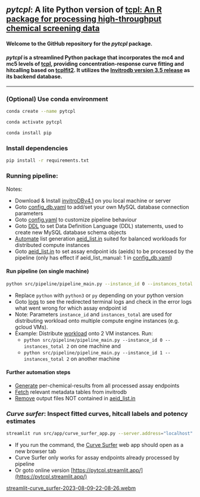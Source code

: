 ## _pytcpl_: A lite Python version of [tcpl: An R package for processing high-throughput chemical screening data](https://github.com/USEPA/CompTox-ToxCast-tcpl)

#### Welcome to the GitHub repository for the _pytcpl_ package.

#### _pytcpl_ is a streamlined Python package that incorporates the **mc4** and **mc5** levels of [tcpl](https://github.com/USEPA/CompTox-ToxCast-tcpl), providing concentration-response curve fitting and hitcalling based on [tcplfit2](https://github.com/USEPA/CompTox-ToxCast-tcplFit2). It utilizes the [Invitrodb version 3.5 release](https://cfpub.epa.gov/si/si_public_record_Report.cfm?dirEntryId=355484&Lab=CCTE) as its backend database.
___

### (Optional) Use conda environment

```bash
conda create --name pytcpl
```

```bash
conda activate pytcpl
```

```bash
conda install pip
```

### Install dependencies

```bash 
pip install -r requirements.txt
```

### Running pipeline:
Notes:
- Download & Install [invitroDBv4.1](https://epa.figshare.com/articles/dataset/ToxCast_Database_invitroDB_/6062623) on you local machine or server
- Goto [config_db.yaml](config/config_db.yaml) to add/set your own MySQL database connection parameters
- Goto [config.yaml](config/config.yaml) to customize pipeline behaviour
- Goto [DDL](config/DDL) to set Data Definition Language (DDL) statements, used to create new MySQL database schema
  objects
- [Automate](src/pipeline/pipeline_setup.py) list generation [aeid_list.in](config/aeid_list.in) suited for balanced workloads for distributed compute instances 
- Goto [aeid_list.in](config/aeid_list.in) to set assay endpoint ids (aeids) to be processed by the pipeline (only has effect if aeid_list_manual: 1 in [config_db.yaml](config/config_db.yaml))

#### Run pipeline (on single machine) 

```bash 
python src/pipeline/pipeline_main.py --instance_id 0 --instances_total 1
```
- Replace `python` with `python3` or `py` depending on your python version
- Goto [logs](logs) to see the redirected terminal logs and check in the error logs what went wrong for which assay
  endpoint id
- Note: Parameters `instance_id` and `instances_total` are used for distributing workload onto multiple compute engine
  instances (e.g. gcloud VMs).
- Example: Distribute [workload](config/aeid_list.in) onto 2 VM instances. Run:
    - `python src/pipeline/pipeline_main.py --instance_id 0 --instances_total 2` on one machine and
    - `python src/pipeline/pipeline_main.py --instance_id 1 --instances_total 2` on another machine
  
#### Further automation steps
- [Generate](src/pipeline/pipeline_wrapup.py) per-chemical-results from all processed assay endpoints
- [Fetch](src/utils/generating_code/fetch_db_tables.py) relevant metadata tables from invitrodb
- [Remove](src/utils/generating_code/remove_output_files_not_in_aeid_list.py) output files NOT contained in [aeid_list.in](config/aeid_list.in)

### _Curve surfer_: Inspect fitted curves, hitcall labels and potency estimates

```bash
streamlit run src/app/curve_surfer_app.py --server.address="localhost"
```

- If you run the command, the [Curve Surfer](http://localhost:8501/) web app should open as a new browser tab
- Curve Surfer only works for assay endpoints already processed by pipeline
- Or goto online version [https://pytcpl.streamlit.app/](https://pytcpl.streamlit.app/)

[streamlit-curve_surfer-2023-08-09-22-08-26.webm](https://github.com/rbBosshard/pytcpl/assets/100019212/0578d442-826b-4c78-b95e-9f0447408123)
